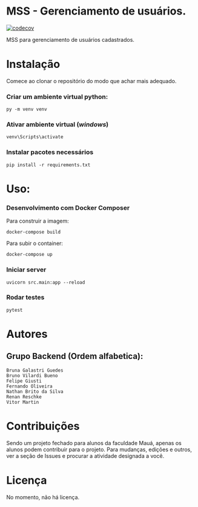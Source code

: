 # MSS - Gerenciamento de usuários.
[![codecov](https://codecov.io/gh/Maua-Dev/mss-gerenciamento-usuarios/branch/main/graph/badge.svg?token=SZ815UNBXK)](https://codecov.io/gh/Maua-Dev/mss-gerenciamento-usuarios)


MSS para gerenciamento de usuários cadastrados.

# Instalação

Comece ao clonar o repositório do modo que achar mais adequado.

### Criar um ambiente virtual python:
    py -m venv venv

### Ativar ambiente virtual (*windows*)
    venv\Scripts\activate

### Instalar pacotes necessários
    pip install -r requirements.txt

# Uso:

### Desenvolvimento com Docker Composer

Para construir a imagem:

    docker-compose build

Para subir o container:

    docker-compose up

### Iniciar server
    uvicorn src.main:app --reload

### Rodar testes
    pytest

# Autores
## Grupo Backend (Ordem alfabetica):
    Bruna Galastri Guedes
    Bruno Vilardi Bueno
    Felipe Giusti
    Fernando Oliveira
    Nathan Brito da Silva
    Renan Reschke
    Vitor Martin

# Contribuições
Sendo um projeto fechado para alunos da faculdade Mauá, apenas os alunos podem contribuir para o projeto. 
Para mudanças, edições e outros, ver a seção de Issues e procurar a atividade designada a você.

# Licença
No momento, não há licença. 

